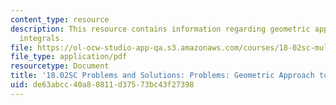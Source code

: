 ```yaml
---
content_type: resource
description: This resource contains information regarding geometric approach to line
  integrals.
file: https://ol-ocw-studio-app-qa.s3.amazonaws.com/courses/18-02sc-multivariable-calculus-fall-2010/de63abcc40a80811d37573bc43f27398_MIT18_02SC_pb_58_comb.pdf
file_type: application/pdf
resourcetype: Document
title: '18.02SC Problems and Solutions: Problems: Geometric Approach to Line Integrals'
uid: de63abcc-40a8-0811-d375-73bc43f27398
---
```

